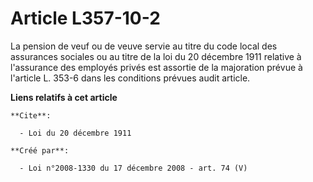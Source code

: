 # Article L357-10-2

La pension de veuf ou de veuve servie au titre du code local des assurances sociales ou au titre de la loi du 20 décembre
1911 relative à l'assurance des employés privés est assortie de la majoration prévue à l'article L. 353-6 dans les conditions
prévues audit article.

**Liens relatifs à cet article**

	**Cite**:

	  - Loi du 20 décembre 1911

	**Créé par**:

	  - Loi n°2008-1330 du 17 décembre 2008 - art. 74 (V)
